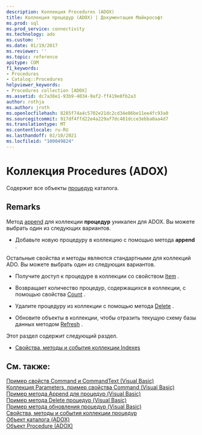 ```yaml
---
description: Коллекция Procedures (ADOX)
title: Коллекция процедур (ADOX) | Документация Майкрософт
ms.prod: sql
ms.prod_service: connectivity
ms.technology: ado
ms.custom: ''
ms.date: 01/19/2017
ms.reviewer: ''
ms.topic: reference
apitype: COM
f1_keywords:
- Procedures
- Catalog::Procedures
helpviewer_keywords:
- Procedures collection [ADOX]
ms.assetid: dc7a38e1-93b9-4034-9af2-ff419e8fb2a3
author: rothja
ms.author: jroth
ms.openlocfilehash: 8285f74a4c5702e21dc2cd34e86be11ee4fc93a0
ms.sourcegitcommit: 917df4ffd22e4a229af7dc481dcce3ebba0aa4d7
ms.translationtype: MT
ms.contentlocale: ru-RU
ms.lasthandoff: 02/10/2021
ms.locfileid: "100049824"
---
```

# <a name="procedures-collection-adox"></a>Коллекция Procedures (ADOX)
Содержит все объекты [процедур](./procedure-object-adox.md) каталога.  
  
## <a name="remarks"></a>Remarks  
 Метод [append](./append-method-adox-procedures.md) для коллекции **процедур** уникален для ADOX. Вы можете выбрать один из следующих вариантов.  
  
-   Добавьте новую процедуру в коллекцию с помощью метода **append** .  
  
 Остальные свойства и методы являются стандартными для коллекций ADO. Вы можете выбрать один из следующих вариантов.  
  
-   Получите доступ к процедуре в коллекции со свойством [Item](../ado-api/item-property-ado.md) .  
  
-   Возвращает количество процедур, содержащихся в коллекции, с помощью свойства [Count](../ado-api/count-property-ado.md) .  
  
-   Удалите процедуру из коллекции с помощью метода [Delete](./delete-method-adox-collections.md) .  
  
-   Обновите объекты в коллекции, чтобы отразить текущую схему базы данных методом [Refresh](../ado-api/refresh-method-ado.md) .  
  
 Этот раздел содержит следующий раздел.  
  
-   [Свойства, методы и события коллекции Indexes](./indexes-collection-properties-methods-and-events.md)  
  
## <a name="see-also"></a>См. также:  
 [Пример свойств Command и CommandText (Visual Basic)](./command-and-commandtext-properties-example-vb.md)   
 [Коллекция Parameters, пример свойства Command (Visual Basic)](./parameters-collection-command-property-example-vb.md)   
 [Пример метода Append для процедур (Visual Basic)](./procedures-append-method-example-vb.md)   
 [Пример метода Delete процедур (Visual Basic)](./procedures-delete-method-example-vb.md)   
 [Пример метода обновления процедур (Visual Basic)](./procedures-refresh-method-example-vb.md)   
 [Свойства, методы и события коллекции процедур](./procedures-collection-properties-methods-and-events.md)   
 [Объект каталога (ADOX)](./catalog-object-adox.md)   
 [Объект Procedure (ADOX)](./procedure-object-adox.md)
